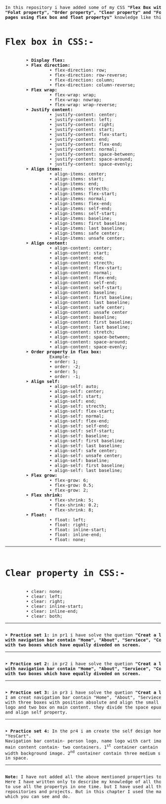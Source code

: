 <pre>
In this repository i have added some of my CSS<b> "Flex Box with there all propertys",
"Folat property", "Order property", "Clear property" and "Four practice sets with home
pages using flex box and float propertys"</b> knowledge like this-

<h1><b>Flex box in CSS:-</b></h1>
        &#10148; <b>Display flex:</b>
        &#10148; <b>Flex direction:</b>
                 &#x2022; flex-direction: row;
                 &#x2022; flex-direction: row-reverse;
                 &#x2022; flex-direction: column;
                 &#x2022; flex-direction: column-reverse;
        &#10148; <b>Flex wrap:</b>
                 &#x2022; flex-wrap: wrap; 
                 &#x2022; flex-wrap: nowrap; 
                 &#x2022; flex-wrap: wrap-reverse; 
        &#10148; <b>Justify content:</b>
                 &#x2022; justify-content: center;  
                 &#x2022; justify-content: left;  
                 &#x2022; justify-content: right;  
                 &#x2022; justify-content: start;  
                 &#x2022; justify-content: flex-start;  
                 &#x2022; justify-content: end;  
                 &#x2022; justify-content: flex-end;  
                 &#x2022; justify-content: normal;  
                 &#x2022; justify-content: space-between;  
                 &#x2022; justify-content: space-around;  
                 &#x2022; justify-content: space-evenly;  
        &#10148; <b>Align items:</b>
                 &#x2022; align-items: center;  
                 &#x2022; align-items: start;  
                 &#x2022; align-items: end;  
                 &#x2022; align-items: strecth;  
                 &#x2022; align-items: flex-start;  
                 &#x2022; align-items: normal;  
                 &#x2022; align-items: flex-end;  
                 &#x2022; align-items: self-end;  
                 &#x2022; align-items: self-start;  
                 &#x2022; align-items: baseline;
                 &#x2022; align-items: first baseline;
                 &#x2022; align-items: last baseline; 
                 &#x2022; align-items: safe center;
                 &#x2022; align-items: unsafe center;
        &#10148; <b>Align content:</b>
                 &#x2022; align-content: center;  
                 &#x2022; align-content: start;  
                 &#x2022; align-content: end;  
                 &#x2022; align-content: strecth;  
                 &#x2022; align-content: flex-start;  
                 &#x2022; align-content: normal;  
                 &#x2022; align-content: flex-end;  
                 &#x2022; align-content: self-end;  
                 &#x2022; align-content: self-start;  
                 &#x2022; align-content: baseline;
                 &#x2022; align-content: first baseline;
                 &#x2022; align-content: last baseline; 
                 &#x2022; align-content: safe center;
                 &#x2022; align-content: unsafe center
                 &#x2022; align-content: baseline;
                 &#x2022; align-content: first baseline;
                 &#x2022; align-content: last baseline; 
                 &#x2022; align-content: stretch; 
                 &#x2022; align-content: space-between;  
                 &#x2022; align-content: space-around;  
                 &#x2022; align-content: space-evenly;
        &#10148; <b>Order property in flex box:</b>
                 Example-
                 &#x2022; order: 1; 
                 &#x2022; order: -2; 
                 &#x2022; order: 5; 
                 &#x2022; order: -1; 
        &#10148; <b>Align self:</b>
                 &#x2022; align-self: auto;  
                 &#x2022; align-self: center;  
                 &#x2022; align-self: start;  
                 &#x2022; align-self: end;  
                 &#x2022; align-self: strecth;  
                 &#x2022; align-self: flex-start;  
                 &#x2022; align-self: normal;  
                 &#x2022; align-self: flex-end;  
                 &#x2022; align-self: self-end;  
                 &#x2022; align-self: self-start;  
                 &#x2022; align-self: baseline;
                 &#x2022; align-self: first baseline;
                 &#x2022; align-self: last baseline; 
                 &#x2022; align-self: safe center;
                 &#x2022; align-self: unsafe center;
                 &#x2022; align-self: baseline;
                 &#x2022; align-self: first baseline;
                 &#x2022; align-self: last baseline;  
        &#10148; <b>Flex grow:</b>
                 &#x2022; flex-grow: 6;  
                 &#x2022; flex-grow: 0.5;  
                 &#x2022; flex-grow: 2;  
        &#10148; <b>Flex shrink:</b>
                 &#x2022; flex-shrink: 5;  
                 &#x2022; flex-shrink: 0.2;  
                 &#x2022; flex-shrink: 8;  
        &#10148; <b>Float:</b>
                 &#x2022; float: left;
                 &#x2022; float: right;
                 &#x2022; float: inline-start;
                 &#x2022; float: inline-end;
                 &#x2022; float: none;<hr>
<h1><b>Clear property in CSS:-</b></h1>
        &#x2022; clear: none;
        &#x2022; clear: left;
        &#x2022; clear: right;
        &#x2022; clear: inline-start;
        &#x2022; clear: inline-end; 
        &#x2022; clear: both; <hr> 
&#10148; <b>Practice set 1:</b> in pr1 i have solve the quetion <b>"Creat a layout using float
with navigation bar contain "Home", "About", "Serviece", "Contact Us" and main content
with two boxes which have equally diveded on screen. </b> <hr>  
&#10148; <b>Practice set 2:</b> in pr2 i have solve the quetion <b>"Creat a layout using flexbox
with navigation bar contain "Home", "About", "Serviece", "Contact Us" and main content
with two boxes which have equally diveded on screen. </b> <hr> 
&#10148; <b>Practice set 3:</b> in pr3 i have solve the quetion <b>"Creat a layout using flexbox</b>
I am creat navigation bar contain "Home", "About", "Serviece", "Contact Us" and main content
with three boxes with position absolute and align the small box in the navigation bar as a
logo and two box on main content. they divide the space epually using top, bottom, left, right
and align self property. <hr> 
&#10148; <b>Practice set 4:</b> In the pr4 i am create the self design home page of e-commerce company
"YesCart".
Navigation bar contain- person logo, name logo with cart image and "Home", "About", "Serviece" 
main content contain- two containers. 1<sup>st</sup> container cantain the paragraph and the full
width background image. 2<sup>nd</sup> container contain three medium size images with align eqully
in space.
<hr> 
<b>Note:</b> I have not added all the above mentioned properties to this repository.
Here I have written only to describe my knowledge of all those properties. becouse it is not able
to use all the propertys in one time. but I have used all those properties further in many
repositories and projects. But in this chapter I used the maximum properties given above
which you can see and do.
</pre>
